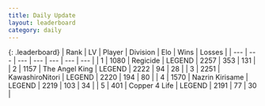 ```yaml
---
title: Daily Update
layout: leaderboard
category: daily
---
```


{: .leaderboard}
| Rank | LV | Player | Division | Elo | Wins | Losses |
| --- | --- | --- | --- | --- | --- | --- |
| <span data-change="1">1</span> | 1080 | <span title="ID: 353063">Regicide</span> | LEGEND | <span data-change="20">2257</span> | <span data-change="34">353</span> | <span data-change="8">131</span> |
| <span data-change="-1">2</span> | 1157 | <span title="ID: 547162">The Angel King</span> | LEGEND | <span data-change="-96">2222</span> | <span data-change="10">94</span> | <span data-change="10">28</span> |
| <span data-change="0">3</span> | 2251 | <span title="ID: 164871">KawashiroNitori</span> | LEGEND | <span data-change="16">2220</span> | <span data-change="14">194</span> | <span data-change="8">80</span> |
| <span data-change="0">4</span> | 1570 | <span title="ID: 315148">Nazrin Kirisame</span> | LEGEND | <span data-change="24">2219</span> | <span data-change="13">103</span> | <span data-change="2">34</span> |
| <span data-change="0">5</span> | 401 | <span title="ID: 572375">Copper 4 Life</span> | LEGEND | <span data-change="-4">2191</span> | <span data-change="10">77</span> | <span data-change="6">30</span> |
